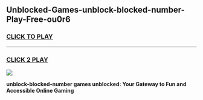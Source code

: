 
## Unblocked-Games-unblock-blocked-number-Play-Free-ou0r6
<h3>
<a href="https://premium76.site?title=unblock-blocked-number&ref=21A">CLICK TO PLAY</a></h3>
<hr>

<h3>
<a href="https://premium76.site?title=unblock-blocked-number&ref=21A">CLICK 2 PLAY</a>
  
</h3>

<a href="https://premium76.site?title=unblock-blocked-number&ref=21A"><img src="https://clearcache.store/games.png"></a>


**unblock-blocked-number games unblocked: Your Gateway to Fun and Accessible Online Gaming**
